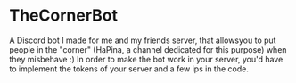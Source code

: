 # TheCornerBot

A Discord bot I made for me and my friends server, that allowsyou to put people in the "corner" (HaPina, a channel dedicated for this purpose) 
when they misbehave :)
In order to make the bot work in your server, you'd have to implement the tokens of your server and a few ips in the code.
